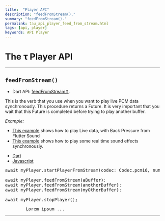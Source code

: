 ```yaml
---
title:  "Player API"
description: "feedFromStream()."
summary: "feedFromStream()."
permalink: tau_api_player_feed_from_stream.html
tags: [api, player]
keywords: API Player
---
```

# The &tau; Player API


---------------------------------------------------------------------------------------------------------------------------------------------

## `feedFromStream()`

- Dart API: [feedFromStream()](/pages/flutter-sound/api/player/FlutterSoundPlayer/feedFromStream.html).

This is the verb that you use when you want to play live PCM data synchronously.
This procedure returns a Future. It is very important that you wait that this Future is completed before trying to play another buffer.

*Example:*

- [This example](flutter_sound_examples_playback_from_stream_1) shows how to play Live data, with Back Pressure from Flutter Sound
- [This example](flutter_sound_examples_playback_from_stream_2) shows how to play some real time sound effects synchronously.

<ul id="profileTabs" class="nav nav-tabs">
    <li class="active"><a href="#dart" data-toggle="tab">Dart</a></li>
    <li><a href="#javascript" data-toggle="tab">Javascript</a></li>
</ul>
<div class="tab-content">

<div role="tabpanel" class="tab-pane active" id="dart">

<pre>
await myPlayer.startPlayerFromStream(codec: Codec.pcm16, numChannels: 1, sampleRate: 48000);

await myPlayer.feedFromStream(aBuffer);
await myPlayer.feedFromStream(anotherBuffer);
await myPlayer.feedFromStream(myOtherBuffer);

await myPlayer.stopPlayer();
</pre>

</div>

<div role="tabpanel" class="tab-pane" id="javascript">
<pre>
        Lorem ipsum ...
</pre>
</div>

</div>

---------------------------------------------------------------------------------------------------------------------------------
